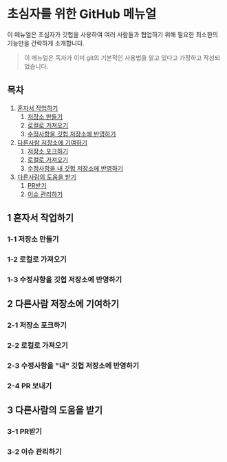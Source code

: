 초심자를 위한 GitHub 메뉴얼
===========================

 이 메뉴얼은 초심자가 깃헙을 사용하여 여러 사람들과 협업하기 위해 필요한
최소한의 기능만을 간략하게 소개합니다.

> 이 메뉴얼은 독자가 이미 git의 기본적인 사용법을 알고 있다고 가정하고
> 작성되었습니다.


목차
----

1. [혼자서 작업하기](#1)
    1. [저장소 만들기](#1-1)
    2. [로컬로 가져오기](#1-2)
    3. [수정사항을 깃헙 저장소에 반영하기](#1-3)
2. [다른사람 저장소에 기여하기](#2)
    1. [저장소 포크하기](#2-1)
    2. [로컬로 가져오기](#2-2)
    3. [수정사항을 내 깃헙 저장소에 반영하기](#3-3)
3. [다른사람의 도움을 받기](#3)
    1. [PR받기](#3-1)
    2. [이슈 관리하기](#3-2)


1 혼자서 작업하기
-----------------

### 1-1 저장소 만들기

### 1-2 로컬로 가져오기

### 1-3 수정사항을 깃헙 저장소에 반영하기


2 다른사람 저장소에 기여하기
----------------------------

### 2-1 저장소 포크하기

### 2-2 로컬로 가져오기

### 2-3 수정사항을 "내" 깃헙 저장소에 반영하기

### 2-4 PR 보내기


3 다른사람의 도움을 받기
------------------------

### 3-1 PR받기

### 3-2 이슈 관리하기